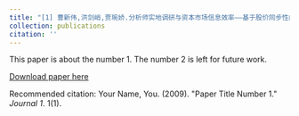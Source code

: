 ```yaml
---
title: "[1] 曹新伟,洪剑峭,贾琬娇.分析师实地调研与资本市场信息效率——基于股价同步性的研究[J].经济管理,2015,37(08):141-150."
collection: publications
citation: ''
---
```

This paper is about the number 1. The number 2 is left for future work.

[Download paper here](http://academicpages.github.io/files/paper1.pdf)

Recommended citation: Your Name, You. (2009). "Paper Title Number 1." <i>Journal 1</i>. 1(1).
